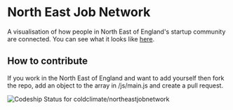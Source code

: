 North East Job Network
======================

A visualisation of how people in North East of England's startup community are connected. You can see what it looks like [here](http://jobgraph.theapproachablegeek.com/).

How to contribute
-----------------

If you work in the North East of England and want to add yourself then fork the repo, add an object to the array in /js/main.js and create a pull request.

![Codeship Status for coldclimate/northeastjobnetwork](https://codeship.com/projects/c1dd0780-6036-0132-2c13-2696ea524dd6/status)
